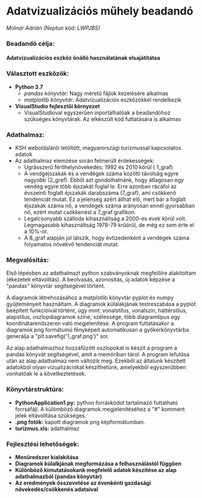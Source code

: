 # Adatvizualizációs műhely beadandó
*Molnár Adrián (Neptun kód: LWPJBS)*

### Beadandó célja:
#### Adatvizualizációs eszköz önálló használatának elsajátítátsa

### Választott eszközök:
  - **Python 3.7** 
    - *pandas könyvtár:* Nagy méretű fájlok kezelésére alkalmas
    - *matplotlib könyvtár:* Adatvizualizációs eszközökkel rendelkezik
  - **VisualStudio fejlesztői környezet**
    - VisualStudioval egyszerűen inportálhatóak a beadandóhoz szükséges könyvtárak. Az elkészült kód futtatására is alkalmas
 
### Adathalmaz:
  - KSH weboldaláról letöltött, magyarországi turizmussal kapcsolatos adatok
  - Az adathalmaz elemzése során felmerült érdekességek:
      - Ugrásszerű férőhelynövekedés: 1992 és 2010 körül ( 1_graf)
      - A vendgéjszakák és a vendégek száma közötti távolság egyre nagyobb (2_graf). Ebből azt gondolhatnánk, hogy átlagosan egy vendég         egyre több éjszakát foglal le. Erre azonban rácáfol az évszeinti foglalt éjszakák darabszáma (7_graf), ami csökkenő tendenciát           mutat. Ez a jelenség azért állhat elő, mert bár a foglalt éjszakák száma nő, a vendégek száma arányosan ennél gyorsabban nő,             ezért mutat csökkenést a 7_graf grafikon.
      - Legalcsonyabb szálloda kihasználtság a 2000-es évek körül volt. Legmagasabb kihasználtság 1978-79 krűörül, de még ez sem érte el         a 10%-ot.
      - A 8_graf alapján jol látszik, hogy évtizedenként a vendégek száma folyamatos növekvő tendenciát mutat.

### Megvalósítás:

  Első lépésben az adathalmazt python szabványoknak megfelőlre alakítottam (ékezetek eltávolítás). A beolvasás, azonosítás, új adatok     képzése a "pandas" könyvtár segítségével történt.
  
  A diagramok létrehozásához a matplotlib könyvtár pyplot és numpy gyűjteményeit használtam. A diagramok külalakjának testreszabása a     pyplot beépített funkcióival történt, úgy mint: vonalstílus, vonalszín, háttérstílus, alapstílus, oszlopdiagramok színe, szélessége,     több diagramtípus egy koordinátarendszeren való megjelenítése. A program futtatásakor a diagramok png formátumú fényképeit               automatikusan   a gyökérkönyvtárba generálja a "plt.savefig('1_graf.png')" sor.
  
  Az alap adathalmazhoz hozzáfűzött oszlopokat is készít a program a pandas könyvát segítségével, amit a memóriban tárol. A program       lefutása után az alap adathalmaz nem változik meg. Ezekből az általunk készített adatokból olyan vizualizációkat készíthetünk,           amelyekből egyszerűbben vonhatóak le a következtetések.
      
### Könyvtárstruktúra:
  - **PythonApplication1.py:** python forráskódot tartalmazó futtatható forrsáfájl. A külömböző diagramok megjelenítéséhez a "#" komment      jelek eltávolítása szükséges.
  - **.png fotók:** kapott diagramok png képformátumban.
  - **turizmus.xls:** adathalmaz

### Fejlesztési lehetőségek:
  - **Menüredszer kialakítása**
  - **Diagramok külalkjának megformázása a felhasználástól függően**
  - **Különböző kimutatásokank megfelelő adatok készítése az alap adathalmazból (pandas könyvtár)**
  - **Az eredmények összevetése az évenkénti gazdasági növekedés/csökkenés adataival**
